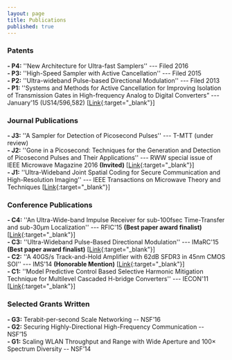 ```yaml
---
layout: page
title: Publications
published: true
---
```


### Patents

**- P4:** ''New Architecture for Ultra-fast Samplers'' --- Filed 2016<br>
**- P3:** ''High-Speed Sampler with Active Cancellation'' --- Filed 2015<br>
**- P2:** ''Ultra-wideband Pulse-based Directional Modulation'' --- Filed 2013<br>
**- P1:** ''Systems and Methods for Active Cancellation for Improving Isolation of Transmission Gates in High-frequency Analog to Digital Converters” --- January'15 (US14/596,582) [[Link](https://www.google.com/patents/US9246505){:target="_blank"}]<br>


### Journal Publications

**- J3:** ''A Sampler for Detection of Picosecond Pulses'' --- T-MTT (under review)<br>
**- J2:** ''Gone in a Picosecond: Techniques for the Generation and Detection of Picosecond Pulses and Their Applications'' ---  RWW special issue of IEEE Microwave Magazine 2016  **(Invited)** [[Link](http://ieeexplore.ieee.org/stamp/stamp.jsp?arnumber=7741026){:target="_blank"}]<br>
**- J1:** ''Ultra-Wideband Joint Spatial Coding for Secure Communication and High-Resolution Imaging'' ---  IEEE Transactions on Microwave Theory and Techniques [[Link](http://ieeexplore.ieee.org/document/7862246/){:target="_blank"}]<br>


### Conference Publications

**- C4:** ''An Ultra-Wide-band Impulse Receiver for sub-100fsec Time-Transfer and sub-30μm Localization'' --- RFIC'15  **(Best paper award finalist)** [[Link](http://ieeexplore.ieee.org/xpl/articleDetails.jsp?arnumber=7444359&newsearch=true&queryText=H.%20Aggrawal){:target="_blank"}]<br>
**- C3:** ''Ultra-Wideband Pulse-Based Directional Modulation'' --- IMaRC'15  **(Best paper award finalist)** [[Link](http://ieeexplore.ieee.org/xpl/articleDetails.jsp?arnumber=7411369&newsearch=true&queryText=H.%20Aggrawal){:target="_blank"}]<br>
**- C2:** ''A 40GS/s Track-and-Hold Amplifier with 62dB SFDR3 in 45nm CMOS SOI'' --- IMS'14  **(Honorable Mention)** [[Link](http://ieeexplore.ieee.org/xpl/articleDetails.jsp?arnumber=6848630&newsearch=true&queryText=H.%20Aggrawal){:target="_blank"}]<br>
**- C1:** ''Model Predictive Control Based Selective Harmonic Mitigation Technique for Multilevel Cascaded H-bridge Converters'' --- IECON'11 [[Link](http://ieeexplore.ieee.org/xpl/abstractAuthors.jsp?arnumber=6120037&newsearch=true&queryText=H.%20Aggrawal){:target="_blank"}]<br>

### Selected Grants Written

**- G3:** Terabit-per-second Scale Networking -- NSF’16<br>
**- G2:** Securing Highly-Directional High-Frequency Communication -- NSF’15<br>
**- G1:** Scaling WLAN Throughput and Range with Wide Aperture and 100× Spectrum Diversity -- NSF’14<br>

